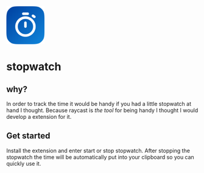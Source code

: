 
<style type="text/css">
    img {
        width: 100px;

    }
</style>

![stopwatch](./assets/command-icon.png)
# stopwatch
## why?
In order to track the time it would be handy if you had a little stopwatch at hand I thought. Because raycast is _the tool_ for being handy I thought I would develop a extension for it.
## Get started
Install the extension and enter start or stop stopwatch. After stopping the stopwatch the time will be automatically put into your clipboard so you can quickly use it.

